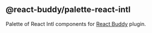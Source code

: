 ## @react-buddy/palette-react-intl

Palette of React Intl components for [React Buddy](https://plugins.jetbrains.com/plugin/17467-react-buddy) plugin.